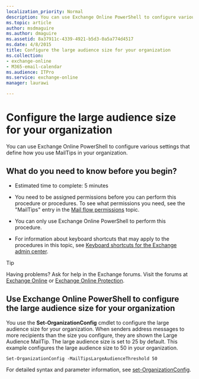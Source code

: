 ```yaml
---
localization_priority: Normal
description: You can use Exchange Online PowerShell to configure various settings that define how you use MailTips in your organization.
ms.topic: article
author: msdmaguire
ms.author: dmaguire
ms.assetid: 8a37911c-4339-4921-b5d3-0a5a774d4517
ms.date: 4/8/2015
title: Configure the large audience size for your organization
ms.collection: 
- exchange-online
- M365-email-calendar
ms.audience: ITPro
ms.service: exchange-online
manager: laurawi

---
```


# Configure the large audience size for your organization

You can use Exchange Online PowerShell to configure various settings that define how you use MailTips in your organization.

## What do you need to know before you begin?

- Estimated time to complete: 5 minutes

- You need to be assigned permissions before you can perform this procedure or procedures. To see what permissions you need, see the "MailTips" entry in the [Mail flow permissions](https://technet.microsoft.com/library/f49f4fb5-af75-43cb-900f-c5f7b8cfa143.aspx) topic.

- You can only use Exchange Online PowerShell to perform this procedure.

- For information about keyboard shortcuts that may apply to the procedures in this topic, see [Keyboard shortcuts for the Exchange admin center](../../accessibility/keyboard-shortcuts-in-admin-center.md).

> [!TIP]
> Having problems? Ask for help in the Exchange forums. Visit the forums at [Exchange Online](https://go.microsoft.com/fwlink/p/?linkId=267542) or [Exchange Online Protection](https://go.microsoft.com/fwlink/p/?linkId=285351).

## Use Exchange Online PowerShell to configure the large audience size for your organization

You use the **Set-OrganizationConfig** cmdlet to configure the large audience size for your organization. When senders address messages to more recipients than the size you configure, they are shown the Large Audience MailTip. The large audience size is set to 25 by default. This example configures the large audience size to 50 in your organization.

```
Set-OrganizationConfig -MailTipsLargeAudienceThreshold 50
```

For detailed syntax and parameter information, see [set-OrganizationConfig](https://technet.microsoft.com/library/3b6df0fe-27c8-415f-ad0c-8b265f234c1a.aspx).



